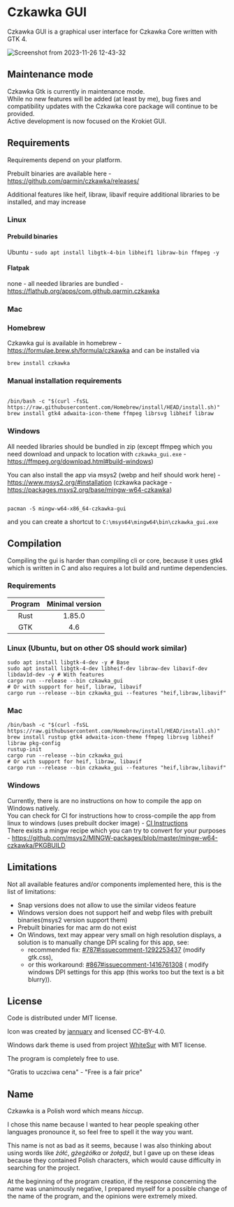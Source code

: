 # Czkawka GUI

Czkawka GUI is a graphical user interface for Czkawka Core written with GTK 4.

![Screenshot from 2023-11-26 12-43-32](https://github.com/qarmin/czkawka/assets/41945903/722ed490-0be1-4dac-bcfc-182a4d0787dc)

## Maintenance mode

Czkawka Gtk is currently in maintenance mode.  
While no new features will be added (at least by me), bug fixes and compatibility updates with the Czkawka core package will continue to be provided.  
Active development is now focused on the Krokiet GUI.

## Requirements

Requirements depend on your platform.

Prebuilt binaries are available here - https://github.com/qarmin/czkawka/releases/

Additional features like heif, libraw, libavif require additional libraries to be installed, and may increase

### Linux

#### Prebuild binaries

Ubuntu - `sudo apt install libgtk-4-bin libheif1 libraw-bin ffmpeg -y`

#### Flatpak

none - all needed libraries are bundled - https://flathub.org/apps/com.github.qarmin.czkawka

### Mac

### Homebrew

Czkawka gui is available in homebrew - https://formulae.brew.sh/formula/czkawka and can be installed via

```
brew install czkawka
```

### Manual installation requirements

```

/bin/bash -c "$(curl -fsSL https://raw.githubusercontent.com/Homebrew/install/HEAD/install.sh)"
brew install gtk4 adwaita-icon-theme ffmpeg librsvg libheif libraw

```

### Windows

All needed libraries should be bundled in zip (except ffmpeg which you need download and unpack to location
with `czkawka_gui.exe` - https://ffmpeg.org/download.html#build-windows)

You can also install the app via msys2 (webp and heif should work here) - https://www.msys2.org/#installation (czkawka
package - https://packages.msys2.org/base/mingw-w64-czkawka)

```

pacman -S mingw-w64-x86_64-czkawka-gui

```

and you can create a shortcut to `C:\msys64\mingw64\bin\czkawka_gui.exe`

## Compilation

Compiling the gui is harder than compiling cli or core, because it uses gtk4 which is written in C and also requires a
lot build and runtime dependencies.

### Requirements

| Program | Minimal version |
|:-------:|:---------------:|
|  Rust   |     1.85.0      |
|   GTK   |       4.6       |

### Linux (Ubuntu, but on other OS should work similar)

```shell
sudo apt install libgtk-4-dev -y # Base
sudo apt install libgtk-4-dev libheif-dev libraw-dev libavif-dev libdav1d-dev -y # With features
cargo run --release --bin czkawka_gui
# Or with support for heif, libraw, libavif
cargo run --release --bin czkawka_gui --features "heif,libraw,libavif"
```

### Mac

```shell
/bin/bash -c "$(curl -fsSL https://raw.githubusercontent.com/Homebrew/install/HEAD/install.sh)"
brew install rustup gtk4 adwaita-icon-theme ffmpeg librsvg libheif libraw pkg-config
rustup-init
cargo run --release --bin czkawka_gui
# Or with support for heif, libraw, libavif
cargo run --release --bin czkawka_gui --features "heif,libraw,libavif"
```

### Windows

Currently, there is are no instructions on how to compile the app on Windows natively.</br>
You can check for CI for instructions how to cross-compile the app from linux to windows (uses prebuilt docker
image) - [CI Instructions](../.github/workflows/windows.yml)</br>
There exists a mingw recipe which you can try to convert for your
purposes - https://github.com/msys2/MINGW-packages/blob/master/mingw-w64-czkawka/PKGBUILD

## Limitations

Not all available features and/or components implemented here, this is the list of limitations:

- Snap versions does not allow to use the similar videos feature
- Windows version does not support heif and webp files with prebuilt binaries(msys2 version support them)
- Prebuilt binaries for mac arm do not exist
- On Windows, text may appear very small on high resolution displays, a solution is to manually change DPI scaling for
  this app, see:
    - recommended
      fix: [#787#issuecomment-1292253437](https://github.com/qarmin/czkawka/issues/787#issuecomment-1292253437) (modify gtk.css),
    - or this
      workaround: [#867#issuecomment-1416761308](https://github.com/qarmin/czkawka/issues/863#issuecomment-1416761308) (
      modify windows DPI settings for this app (this works too but the text is a bit blurry)).

## License

Code is distributed under MIT license.

Icon was created by [jannuary](https://github.com/jannuary) and licensed CC-BY-4.0.

Windows dark theme is used from project [WhiteSur](https://github.com/slypy/whitesur-gtk4-theme) with MIT license.

The program is completely free to use.

"Gratis to uczciwa cena" - "Free is a fair price"

## Name

Czkawka is a Polish word which means _hiccup_.

I chose this name because I wanted to hear people speaking other languages pronounce it, so feel free to spell it the
way you want.

This name is not as bad as it seems, because I was also thinking about using words like _żółć_, _gżegżółka_ or _żołądź_,
but I gave up on these ideas because they contained Polish characters, which would cause difficulty in searching for the
project.

At the beginning of the program creation, if the response concerning the name was unanimously negative, I prepared
myself
for a possible change of the name of the program, and the opinions were extremely mixed.
